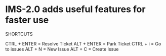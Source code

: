 # IMS-2.0 adds useful features for faster use

SHORTCUTS

CTRL + ENTER = Resolve Ticket
ALT + ENTER = Park Ticket
CTRL + i = Go to issues
ALT + N = New Issue
ALT + C = Create Issue

